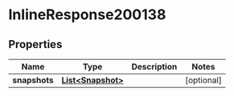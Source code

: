 

# InlineResponse200138

## Properties

Name | Type | Description | Notes
------------ | ------------- | ------------- | -------------
**snapshots** | [**List&lt;Snapshot&gt;**](Snapshot.md) |  |  [optional]



